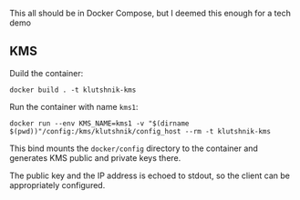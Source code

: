 This all should be in Docker Compose, but I deemed this enough for a tech demo

## KMS

Duild the container:

`docker build . -t klutshnik-kms`

Run the container with name `kms1`:

`docker run --env KMS_NAME=kms1 -v "$(dirname $(pwd))"/config:/kms/klutshnik/config_host --rm -t klutshnik-kms`

This bind mounts the `docker/config` directory to the container and generates KMS public and private keys there.

The public key and the IP address is echoed to stdout, so the client can be appropriately configured.

